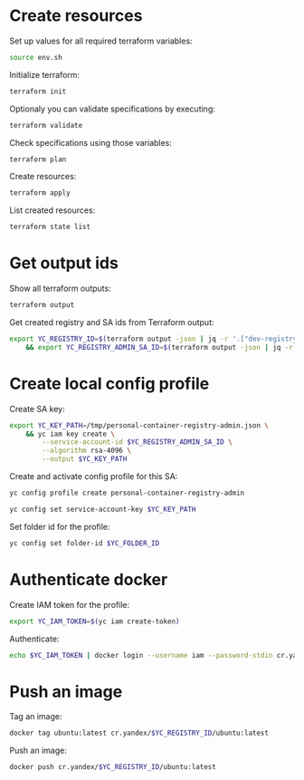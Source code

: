 # Create resources

Set up values for all required terraform variables:

```sh
source env.sh
```

Initialize terraform:

```sh
terraform init
```

Optionaly you can validate specifications by executing:

```sh
terraform validate
```

Check specifications using those variables:

```sh
terraform plan
```

Create resources:

```sh
terraform apply
```

List created resources:

```sh
terraform state list
```

# Get output ids

Show all terraform outputs:

```sh
terraform output
```

Get created registry and SA ids from Terraform output:

```sh
export YC_REGISTRY_ID=$(terraform output -json | jq -r '.["dev-registry-1-id"].value') \
    && export YC_REGISTRY_ADMIN_SA_ID=$(terraform output -json | jq -r '.["dev-registry-1-admin-sa-id"].value')
```

# Create local config profile

Create SA key:

```sh
export YC_KEY_PATH=/tmp/personal-container-registry-admin.json \
    && yc iam key create \
        --service-account-id $YC_REGISTRY_ADMIN_SA_ID \
        --algorithm rsa-4096 \
        --output $YC_KEY_PATH
```

Create and activate config profile for this SA:

```sh
yc config profile create personal-container-registry-admin
```

```sh
yc config set service-account-key $YC_KEY_PATH
```

Set folder id for the profile:

```sh
yc config set folder-id $YC_FOLDER_ID
```

# Authenticate docker

Create IAM token for the profile:

```sh
export YC_IAM_TOKEN=$(yc iam create-token)
```

Authenticate:

```sh
echo $YC_IAM_TOKEN | docker login --username iam --password-stdin cr.yandex
```

# Push an image

Tag an image:

```sh
docker tag ubuntu:latest cr.yandex/$YC_REGISTRY_ID/ubuntu:latest
```

Push an image:

```sh
docker push cr.yandex/$YC_REGISTRY_ID/ubuntu:latest
```
